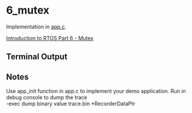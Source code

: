 # 6_mutex

Implementation in [app.c](./app.c).

[Introduction to RTOS Part 6 - Mutex](https://www.youtube.com/watch?v=I55auRpbiTs&list=PLEBQazB0HUyQ4hAPU1cJED6t3DU0h34bz&index=6)

## Terminal Output

## Notes
Use app_init function in app.c to implement your demo application.
Run in debug console to dump the trace  
-exec dump binary value trace.bin *RecorderDataPtr